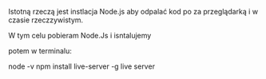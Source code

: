 Istotną rzeczą jest instlacja Node.js aby odpalać kod po za przeglądarką i w czasie rzeczzywistym.

W tym celu pobieram Node.Js i isntalujemy

potem w terminalu:

node -v
npm install live-server -g
live server
